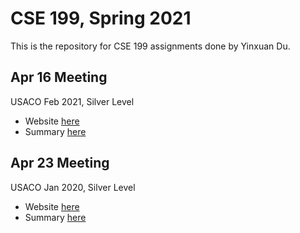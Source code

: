# CSE 199, Spring 2021

This is the repository for CSE 199 assignments done by Yinxuan Du.

## Apr 16 Meeting

USACO Feb 2021, Silver Level

- Website [here](http://www.usaco.org/index.php?page=feb21results)
- Summary [here](summary/feb-2021-silver-summary.md)

## Apr 23 Meeting

USACO Jan 2020, Silver Level

- Website [here](http://www.usaco.org/index.php?page=jan20results)
- Summary [here](summary/jan-2021-silver-summary.md)
